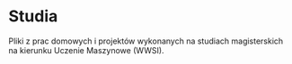 # Studia
Pliki z prac domowych i projektów wykonanych na studiach magisterskich na kierunku Uczenie Maszynowe (WWSI).
